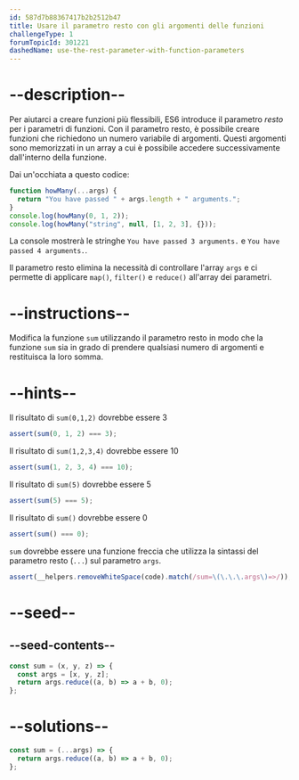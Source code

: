```yaml
---
id: 587d7b88367417b2b2512b47
title: Usare il parametro resto con gli argomenti delle funzioni
challengeType: 1
forumTopicId: 301221
dashedName: use-the-rest-parameter-with-function-parameters
---
```


# --description--

Per aiutarci a creare funzioni più flessibili, ES6 introduce il parametro <dfn>resto</dfn> per i parametri di funzioni. Con il parametro resto, è possibile creare funzioni che richiedono un numero variabile di argomenti. Questi argomenti sono memorizzati in un array a cui è possibile accedere successivamente dall'interno della funzione.

Dai un'occhiata a questo codice:

```js
function howMany(...args) {
  return "You have passed " + args.length + " arguments.";
}
console.log(howMany(0, 1, 2));
console.log(howMany("string", null, [1, 2, 3], {}));
```

La console mostrerà le stringhe `You have passed 3 arguments.` e `You have passed 4 arguments.`.

Il parametro resto elimina la necessità di controllare l'array `args` e ci permette di applicare `map()`, `filter()` e `reduce()` all'array dei parametri.

# --instructions--

Modifica la funzione `sum` utilizzando il parametro resto in modo che la funzione `sum` sia in grado di prendere qualsiasi numero di argomenti e restituisca la loro somma.

# --hints--

Il risultato di `sum(0,1,2)` dovrebbe essere 3

```js
assert(sum(0, 1, 2) === 3);
```

Il risultato di `sum(1,2,3,4)` dovrebbe essere 10

```js
assert(sum(1, 2, 3, 4) === 10);
```

Il risultato di `sum(5)` dovrebbe essere 5

```js
assert(sum(5) === 5);
```

Il risultato di `sum()` dovrebbe essere 0

```js
assert(sum() === 0);
```

`sum` dovrebbe essere una funzione freccia che utilizza la sintassi del parametro resto (`...`) sul parametro `args`.

```js
assert(__helpers.removeWhiteSpace(code).match(/sum=\(\.\.\.args\)=>/));
```

# --seed--

## --seed-contents--

```js
const sum = (x, y, z) => {
  const args = [x, y, z];
  return args.reduce((a, b) => a + b, 0);
};
```

# --solutions--

```js
const sum = (...args) => {
  return args.reduce((a, b) => a + b, 0);
};
```
